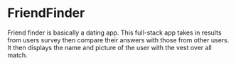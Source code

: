 # FriendFinder

Friend finder is basically a dating app. This full-stack app takes in results from 
users survey then compare their answers with those from other users. It then displays 
the name and picture of the user with the vest over all match.
